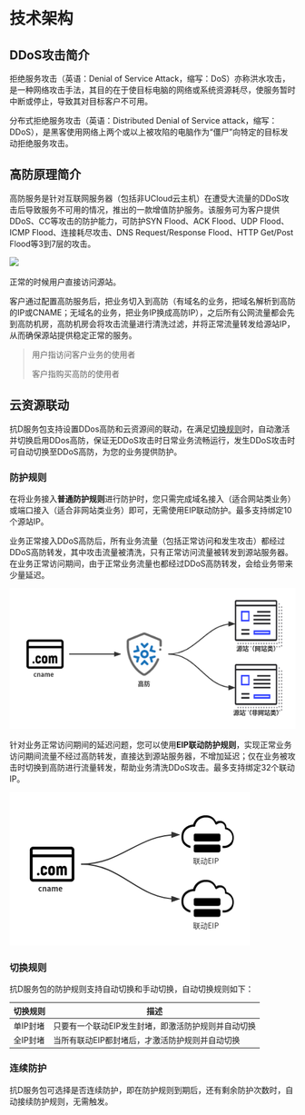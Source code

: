 

# 技术架构

## DDoS攻击简介

拒绝服务攻击（英语：Denial of Service
Attack，缩写：DoS）亦称洪水攻击，是一种网络攻击手法，其目的在于使目标电脑的网络或系统资源耗尽，使服务暂时中断或停止，导致其对目标客户不可用。

分布式拒绝服务攻击（英语：Distributed Denial of Service
attack，缩写：DDoS），是黑客使用网络上两个或以上被攻陷的电脑作为“僵尸”向特定的目标发动拒绝服务攻击。

## 高防原理简介

高防服务是针对互联网服务器（包括非UCloud云主机）在遭受大流量的DDoS攻击后导致服务不可用的情况，推出的一款增值防护服务。该服务可为客户提供DDoS、CC等攻击的防护能力，可防护SYN
Flood、ACK Flood、UDP Flood、ICMP Flood、连接耗尽攻击、DNS Request/Response
Flood、HTTP Get/Post Flood等3到7层的攻击。

![](/images/uadssp/高防架构.png)

正常的时候用户直接访问源站。

客户通过配置高防服务后，把业务切入到高防（有域名的业务，把域名解析到高防的IP或CNAME；无域名的业务，把业务IP换成高防IP），之后所有公网流量都会先到高防机房，高防机房会将攻击流量进行清洗过滤，并将正常流量转发给源站IP，从而确保源站提供稳定正常的服务。

> 用户指访问客户业务的使用者
>
> 客户指购买高防的使用者

## 云资源联动

抗D服务包支持设置DDos高防和云资源间的联动，在满足[切换规则](./architecture.md#切换规则)时，自动激活并切换启用DDos高防，保证无DDoS攻击时日常业务流畅运行，发生DDoS攻击时可自动切换至DDoS高防，为您的业务提供防护。

### 防护规则

在将业务接入**普通防护规则**进行防护时，您只需完成域名接入（适合网站类业务）或端口接入（适合非网站类业务）即可，无需使用EIP联动防护。最多支持绑定10个源站IP。

业务正常接入DDoS高防后，所有业务流量（包括正常访问和发生攻击）都经过DDoS高防转发，其中攻击流量被清洗，只有正常访问流量被转发到源站服务器。在业务正常访问期间，由于正常业务流量也都经过DDoS高防转发，会给业务带来少量延迟。

![](/images/uadssp/concepts/cname高防.png)

针对业务正常访问期间的延迟问题，您可以使用**EIP联动防护规则**，实现正常业务访问期间流量不经过高防转发，直接达到源站服务器，不增加延迟；仅在业务被攻击时切换到高防进行流量转发，帮助业务清洗DDoS攻击。最多支持绑定32个联动IP。

![](/images/uadssp/concepts/cname联动.png)

### 切换规则

抗D服务包的防护规则支持自动切换和手动切换，自动切换规则如下：

| 切换规则 | 描述                                         |
| ------- | ------------------------------------------- |
| 单IP封堵 | 只要有一个联动EIP发生封堵，即激活防护规则并自动切换 |
| 全IP封堵 | 当所有联动EIP都封堵后，才激活防护规则并自动切换    |

### 连续防护

抗D服务包可选择是否连续防护，即在防护规则到期后，还有剩余防护次数时，自动接续防护规则，无需触发。